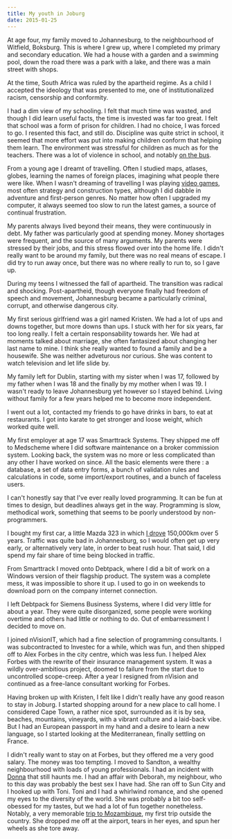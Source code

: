 ```yaml
---
title: My youth in Joburg
date: 2015-01-25
---
```


At age four, my family moved to Johannesburg, to the neighbourhood of Witfield, Boksburg.  This is where I grew up, where I completed my primary and secondary education.  We had a house with a garden and a swimming pool, down the road there was a park with a lake, and there was a main street with shops.

At the time, South Africa was ruled by the apartheid regime.  As a child I accepted the ideology that was presented to me, one of institutionalized racism, censorship and conformity. 

I had a dim view of my schooling.  I felt that much time was wasted, and though I did learn useful facts, the time is invested was far too great.  I felt that school was a form of prison for children.  I had no choice, I was forced to go.  I resented this fact, and still do.  Discipline was quite strict in school, it seemed that more effort was put into making children conform that helping them learn.  The environment was stressful for children as much as for the teachers.  There was a lot of violence in school, and notably [on the bus](/to-school-and-back/).

From a young age I dreamt of travelling.  Often I studied maps, atlases, globes, learning the names of foreign places, imagining what people there were like.  When I wasn't dreaming of travelling I was playing [video games](/video-games/), most often strategy and construction types, although I did dabble in adventure and first-person genres.  No matter how often I upgraded my computer, it always seemed too slow to run the latest games, a source of continual frustration.

My parents always lived beyond their means, they were continuously in debt.  My father was particularly good at spending money.  Money shortages were frequent, and the source of many arguments.  My parents were stressed by their jobs, and this stress flowed over into the home life.  I didn't really want to be around my family, but there was no real means of escape.  I did try to run away once, but there was no where really to run to, so I gave up.

During my teens I witnessed the fall of apartheid.  The transition was radical and shocking.  Post-apartheid, though everyone finally had freedom of speech and movement, Johannesburg became a particularly criminal, corrupt, and otherwise dangerous city.

My first serious girlfriend was a girl named Kristen.  We had a lot of ups and downs together, but more downs than ups.  I stuck with her for six years, far too long really.  I felt a certain responsability towards her.  We had at moments talked about marriage, she often fantasized about changing her last name to mine.  I think she really wanted to found a family and be a housewife.  She was neither adveturous nor curious.  She was content to watch television and let life slide by.

My family left for Dublin, starting with my sister when I was 17, followed by my father when I was 18 and the finally by my mother when I was 19.  I wasn't ready to leave Johannesburg yet however so I stayed behind.  Living without family for a few years helped me to become more independent.

I went out a lot, contacted my friends to go have drinks in bars, to eat at restaurants.  I got into karate to get stronger and loose weight, which worked quite well.

My first employer at age 17 was Smarttrack Systems.  They shipped me off to Medscheme where I did software maintenance on a broker commission system.  Looking back, the system was no more or less complicated than any other I have worked on since.  All the basic elements were there : a database, a set of data entry forms, a bunch of validation rules and calculations in code, some import/export routines, and a bunch of faceless users.

I can't honestly say that I've ever really loved programming.  It can be fun at times to design, but deadlines always get in the way.  Programming is slow, methodical work, something that seems to be poorly understood by non-programmers.

I bought my first car, a little Mazda 323 in which [I drove](/mobility/) 150,000km over 5 years.  Traffic was quite bad in Johannesburg, so I would often get up very early, or alternatively very late, in order to beat rush hour.  That said, I did spend my fair share of time being blocked in traffic.

From Smarttrack I moved onto Debtpack, where I did a bit of work on a Windows version of their flagship product.  The system was a complete mess, it was impossible to shore it up.  I used to go in on weekends to download porn on the company internet connection.

I left Debtpack for Siemens Business Systems, where I did very little for about a year.  They were quite disorganized, some people were working overtime and others had little or nothing to do.  Out of embarressment I decided to move on.

I joined nVisionIT, which had a fine selection of programming consultants.  I was subcontracted to Investec for a while, which was fun, and then shipped off to Alex Forbes in the city centre, which was less fun.  I helped Alex Forbes with the rewrite of their insurance management system.  It was a wildly over-ambitious project, doomed to failure from the start due to uncontrolled scope-creep.  After a year I resigned from nVision and continued as a free-lance consultant working for Forbes.

Having broken up with Kristen, I felt like I didn't really have any good reason to stay in Joburg.  I started shopping around for a new place to call home.  I considered Cape Town, a rather nice spot, surrounded as it is by sea, beaches, mountains, vineyards, with a vibrant culture and a laid-back vibe.  But I had an European passport in my hand and a desire to learn a new language, so I started looking at the Mediterranean, finally settling on France.

I didn't really want to stay on at Forbes, but they offered me a very good salary.  The money was too tempting.  I moved to Sandton, a wealthy neighbourhood with loads of young professionals.  I had an incident with [Donna](/donna/) that still haunts me.  I had an affair with Deborah, my neighbour, who to this day was probably the best sex I have had.  She ran off to Sun City and I hooked up with Toni.  Toni and I had a whirlwind romance, and she opened my eyes to the diversity of the world.  She was probably a bit too self-obessed for my tastes, but we had a lot of fun together nonetheless.  Notably, a very memorable [trip to Mozambique](/in-portuguese-east-africa/), my first trip outside the country.  She dropped me off at the airport, tears in her eyes, and spun her wheels as she tore away.  	

